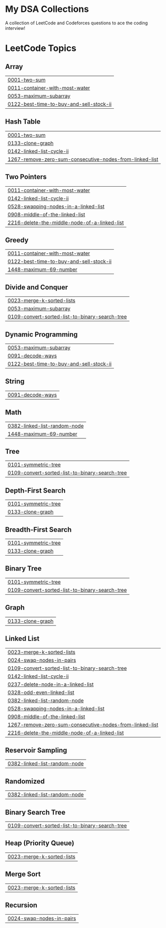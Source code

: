 # My DSA Collections
A collection of LeetCode and Codeforces questions to ace the coding interview!

<!---LeetCode Topics Start-->
# LeetCode Topics
## Array
|  |
| ------- |
| [0001-two-sum](https://github.com/JyotirmoyDas05/https-github.com-JyotirmoyDas05-DSA/tree/master/0001-two-sum) |
| [0011-container-with-most-water](https://github.com/JyotirmoyDas05/https-github.com-JyotirmoyDas05-DSA/tree/master/0011-container-with-most-water) |
| [0053-maximum-subarray](https://github.com/JyotirmoyDas05/https-github.com-JyotirmoyDas05-DSA/tree/master/0053-maximum-subarray) |
| [0122-best-time-to-buy-and-sell-stock-ii](https://github.com/JyotirmoyDas05/https-github.com-JyotirmoyDas05-DSA/tree/master/0122-best-time-to-buy-and-sell-stock-ii) |
## Hash Table
|  |
| ------- |
| [0001-two-sum](https://github.com/JyotirmoyDas05/https-github.com-JyotirmoyDas05-DSA/tree/master/0001-two-sum) |
| [0133-clone-graph](https://github.com/JyotirmoyDas05/https-github.com-JyotirmoyDas05-DSA/tree/master/0133-clone-graph) |
| [0142-linked-list-cycle-ii](https://github.com/JyotirmoyDas05/https-github.com-JyotirmoyDas05-DSA/tree/master/0142-linked-list-cycle-ii) |
| [1267-remove-zero-sum-consecutive-nodes-from-linked-list](https://github.com/JyotirmoyDas05/https-github.com-JyotirmoyDas05-DSA/tree/master/1267-remove-zero-sum-consecutive-nodes-from-linked-list) |
## Two Pointers
|  |
| ------- |
| [0011-container-with-most-water](https://github.com/JyotirmoyDas05/https-github.com-JyotirmoyDas05-DSA/tree/master/0011-container-with-most-water) |
| [0142-linked-list-cycle-ii](https://github.com/JyotirmoyDas05/https-github.com-JyotirmoyDas05-DSA/tree/master/0142-linked-list-cycle-ii) |
| [0528-swapping-nodes-in-a-linked-list](https://github.com/JyotirmoyDas05/https-github.com-JyotirmoyDas05-DSA/tree/master/0528-swapping-nodes-in-a-linked-list) |
| [0908-middle-of-the-linked-list](https://github.com/JyotirmoyDas05/https-github.com-JyotirmoyDas05-DSA/tree/master/0908-middle-of-the-linked-list) |
| [2216-delete-the-middle-node-of-a-linked-list](https://github.com/JyotirmoyDas05/https-github.com-JyotirmoyDas05-DSA/tree/master/2216-delete-the-middle-node-of-a-linked-list) |
## Greedy
|  |
| ------- |
| [0011-container-with-most-water](https://github.com/JyotirmoyDas05/https-github.com-JyotirmoyDas05-DSA/tree/master/0011-container-with-most-water) |
| [0122-best-time-to-buy-and-sell-stock-ii](https://github.com/JyotirmoyDas05/https-github.com-JyotirmoyDas05-DSA/tree/master/0122-best-time-to-buy-and-sell-stock-ii) |
| [1448-maximum-69-number](https://github.com/JyotirmoyDas05/https-github.com-JyotirmoyDas05-DSA/tree/master/1448-maximum-69-number) |
## Divide and Conquer
|  |
| ------- |
| [0023-merge-k-sorted-lists](https://github.com/JyotirmoyDas05/https-github.com-JyotirmoyDas05-DSA/tree/master/0023-merge-k-sorted-lists) |
| [0053-maximum-subarray](https://github.com/JyotirmoyDas05/https-github.com-JyotirmoyDas05-DSA/tree/master/0053-maximum-subarray) |
| [0109-convert-sorted-list-to-binary-search-tree](https://github.com/JyotirmoyDas05/https-github.com-JyotirmoyDas05-DSA/tree/master/0109-convert-sorted-list-to-binary-search-tree) |
## Dynamic Programming
|  |
| ------- |
| [0053-maximum-subarray](https://github.com/JyotirmoyDas05/https-github.com-JyotirmoyDas05-DSA/tree/master/0053-maximum-subarray) |
| [0091-decode-ways](https://github.com/JyotirmoyDas05/https-github.com-JyotirmoyDas05-DSA/tree/master/0091-decode-ways) |
| [0122-best-time-to-buy-and-sell-stock-ii](https://github.com/JyotirmoyDas05/https-github.com-JyotirmoyDas05-DSA/tree/master/0122-best-time-to-buy-and-sell-stock-ii) |
## String
|  |
| ------- |
| [0091-decode-ways](https://github.com/JyotirmoyDas05/https-github.com-JyotirmoyDas05-DSA/tree/master/0091-decode-ways) |
## Math
|  |
| ------- |
| [0382-linked-list-random-node](https://github.com/JyotirmoyDas05/https-github.com-JyotirmoyDas05-DSA/tree/master/0382-linked-list-random-node) |
| [1448-maximum-69-number](https://github.com/JyotirmoyDas05/https-github.com-JyotirmoyDas05-DSA/tree/master/1448-maximum-69-number) |
## Tree
|  |
| ------- |
| [0101-symmetric-tree](https://github.com/JyotirmoyDas05/https-github.com-JyotirmoyDas05-DSA/tree/master/0101-symmetric-tree) |
| [0109-convert-sorted-list-to-binary-search-tree](https://github.com/JyotirmoyDas05/https-github.com-JyotirmoyDas05-DSA/tree/master/0109-convert-sorted-list-to-binary-search-tree) |
## Depth-First Search
|  |
| ------- |
| [0101-symmetric-tree](https://github.com/JyotirmoyDas05/https-github.com-JyotirmoyDas05-DSA/tree/master/0101-symmetric-tree) |
| [0133-clone-graph](https://github.com/JyotirmoyDas05/https-github.com-JyotirmoyDas05-DSA/tree/master/0133-clone-graph) |
## Breadth-First Search
|  |
| ------- |
| [0101-symmetric-tree](https://github.com/JyotirmoyDas05/https-github.com-JyotirmoyDas05-DSA/tree/master/0101-symmetric-tree) |
| [0133-clone-graph](https://github.com/JyotirmoyDas05/https-github.com-JyotirmoyDas05-DSA/tree/master/0133-clone-graph) |
## Binary Tree
|  |
| ------- |
| [0101-symmetric-tree](https://github.com/JyotirmoyDas05/https-github.com-JyotirmoyDas05-DSA/tree/master/0101-symmetric-tree) |
| [0109-convert-sorted-list-to-binary-search-tree](https://github.com/JyotirmoyDas05/https-github.com-JyotirmoyDas05-DSA/tree/master/0109-convert-sorted-list-to-binary-search-tree) |
## Graph
|  |
| ------- |
| [0133-clone-graph](https://github.com/JyotirmoyDas05/https-github.com-JyotirmoyDas05-DSA/tree/master/0133-clone-graph) |
## Linked List
|  |
| ------- |
| [0023-merge-k-sorted-lists](https://github.com/JyotirmoyDas05/https-github.com-JyotirmoyDas05-DSA/tree/master/0023-merge-k-sorted-lists) |
| [0024-swap-nodes-in-pairs](https://github.com/JyotirmoyDas05/https-github.com-JyotirmoyDas05-DSA/tree/master/0024-swap-nodes-in-pairs) |
| [0109-convert-sorted-list-to-binary-search-tree](https://github.com/JyotirmoyDas05/https-github.com-JyotirmoyDas05-DSA/tree/master/0109-convert-sorted-list-to-binary-search-tree) |
| [0142-linked-list-cycle-ii](https://github.com/JyotirmoyDas05/https-github.com-JyotirmoyDas05-DSA/tree/master/0142-linked-list-cycle-ii) |
| [0237-delete-node-in-a-linked-list](https://github.com/JyotirmoyDas05/https-github.com-JyotirmoyDas05-DSA/tree/master/0237-delete-node-in-a-linked-list) |
| [0328-odd-even-linked-list](https://github.com/JyotirmoyDas05/https-github.com-JyotirmoyDas05-DSA/tree/master/0328-odd-even-linked-list) |
| [0382-linked-list-random-node](https://github.com/JyotirmoyDas05/https-github.com-JyotirmoyDas05-DSA/tree/master/0382-linked-list-random-node) |
| [0528-swapping-nodes-in-a-linked-list](https://github.com/JyotirmoyDas05/https-github.com-JyotirmoyDas05-DSA/tree/master/0528-swapping-nodes-in-a-linked-list) |
| [0908-middle-of-the-linked-list](https://github.com/JyotirmoyDas05/https-github.com-JyotirmoyDas05-DSA/tree/master/0908-middle-of-the-linked-list) |
| [1267-remove-zero-sum-consecutive-nodes-from-linked-list](https://github.com/JyotirmoyDas05/https-github.com-JyotirmoyDas05-DSA/tree/master/1267-remove-zero-sum-consecutive-nodes-from-linked-list) |
| [2216-delete-the-middle-node-of-a-linked-list](https://github.com/JyotirmoyDas05/https-github.com-JyotirmoyDas05-DSA/tree/master/2216-delete-the-middle-node-of-a-linked-list) |
## Reservoir Sampling
|  |
| ------- |
| [0382-linked-list-random-node](https://github.com/JyotirmoyDas05/https-github.com-JyotirmoyDas05-DSA/tree/master/0382-linked-list-random-node) |
## Randomized
|  |
| ------- |
| [0382-linked-list-random-node](https://github.com/JyotirmoyDas05/https-github.com-JyotirmoyDas05-DSA/tree/master/0382-linked-list-random-node) |
## Binary Search Tree
|  |
| ------- |
| [0109-convert-sorted-list-to-binary-search-tree](https://github.com/JyotirmoyDas05/https-github.com-JyotirmoyDas05-DSA/tree/master/0109-convert-sorted-list-to-binary-search-tree) |
## Heap (Priority Queue)
|  |
| ------- |
| [0023-merge-k-sorted-lists](https://github.com/JyotirmoyDas05/https-github.com-JyotirmoyDas05-DSA/tree/master/0023-merge-k-sorted-lists) |
## Merge Sort
|  |
| ------- |
| [0023-merge-k-sorted-lists](https://github.com/JyotirmoyDas05/https-github.com-JyotirmoyDas05-DSA/tree/master/0023-merge-k-sorted-lists) |
## Recursion
|  |
| ------- |
| [0024-swap-nodes-in-pairs](https://github.com/JyotirmoyDas05/https-github.com-JyotirmoyDas05-DSA/tree/master/0024-swap-nodes-in-pairs) |
<!---LeetCode Topics End-->

